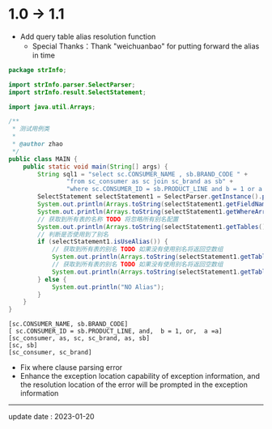 # 1.0 -> 1.1

* Add query table alias resolution function
    * Special Thanks：Thank "weichuanbao" for putting forward the alias in time

```java
package strInfo;

import strInfo.parser.SelectParser;
import strInfo.result.SelectStatement;

import java.util.Arrays;

/**
 * 测试用例类
 *
 * @author zhao
 */
public class MAIN {
    public static void main(String[] args) {
        String sql1 = "select sc.CONSUMER_NAME , sb.BRAND_CODE " +
                "from sc_consumer as sc join sc_brand as sb" +
                "where sc.CONSUMER_ID = sb.PRODUCT_LINE and b = 1 or a = a;";
        SelectStatement selectStatement1 = SelectParser.getInstance().parseSql(sql1);
        System.out.println(Arrays.toString(selectStatement1.getFieldNames()));
        System.out.println(Arrays.toString(selectStatement1.getWhereArray()));
        // 获取到所有表的名称 TODO 将忽略所有别名配置
        System.out.println(Arrays.toString(selectStatement1.getTables()));
        // 判断是否使用到了别名
        if (selectStatement1.isUseAlias()) {
            // 获取到所有表的别名 TODO 如果没有使用别名将返回空数组
            System.out.println(Arrays.toString(selectStatement1.getTablesByAlias()));
            // 获取到所有表的别名 TODO 如果没有使用别名将返回空数组
            System.out.println(Arrays.toString(selectStatement1.getTablesByRealName()));
        } else {
            System.out.println("NO Alias");
        }
    }
}
```

```
[sc.CONSUMER_NAME, sb.BRAND_CODE]
[ sc.CONSUMER_ID = sb.PRODUCT_LINE, and,  b = 1, or,  a =a]
[sc_consumer, as, sc, sc_brand, as, sb]
[sc, sb]
[sc_consumer, sc_brand]
```

* Fix where clause parsing error
* Enhance the exception location capability of exception information, and the resolution location of the error will be
  prompted in the exception information

<hr>

update date : 2023-01-20